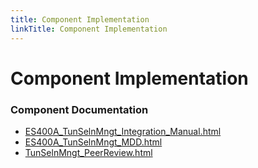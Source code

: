 ```yaml
---
title: Component Implementation
linkTitle: Component Implementation
---
```


# Component Implementation
### Component Documentation

- [ES400A_TunSelnMngt_Integration_Manual.html](doc/ES400A_TunSelnMngt_Integration_Manual.html)
- [ES400A_TunSelnMngt_MDD.html](doc/ES400A_TunSelnMngt_MDD.html)
- [TunSelnMngt_PeerReview.html](doc/TunSelnMngt_PeerReview.html)

